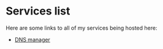 # Services list

Here are some links to all of my services being hosted here:
- [DNS manager](https://dns-manager.sidharta.xyz/admin/)